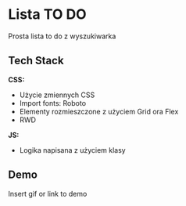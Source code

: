 # Lista TO DO

Prosta lista to do z wyszukiwarka 

## Tech Stack

**CSS:**

-   Użycie zmiennych CSS
-   Import fonts: Roboto
-   Elementy rozmieszczone z użyciem Grid ora Flex
-   RWD

**JS:**

-   Logika napisana z użyciem klasy

## Demo

Insert gif or link to demo
